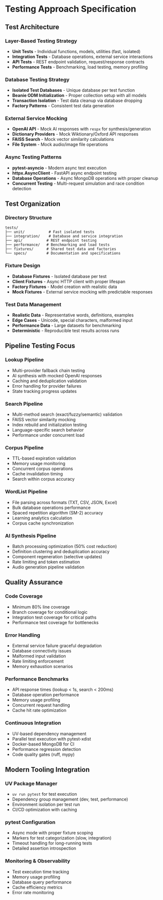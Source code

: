 # Testing Approach Specification

## Test Architecture

### Layer-Based Testing Strategy
- **Unit Tests** - Individual functions, models, utilities (fast, isolated)
- **Integration Tests** - Database operations, external service interactions
- **API Tests** - REST endpoint validation, request/response contracts
- **Performance Tests** - Benchmarking, load testing, memory profiling

### Database Testing Strategy
- **Isolated Test Databases** - Unique database per test function
- **Beanie ODM Initialization** - Proper collection setup with all models
- **Transaction Isolation** - Test data cleanup via database dropping
- **Factory Patterns** - Consistent test data generation

### External Service Mocking
- **OpenAI API** - Mock AI responses with `respx` for synthesis/generation
- **Dictionary Providers** - Mock Wiktionary/Oxford API responses
- **FAISS Search** - Mock vector similarity calculations
- **File System** - Mock audio/image file operations

### Async Testing Patterns
- **pytest-asyncio** - Modern async test execution
- **httpx.AsyncClient** - FastAPI async endpoint testing
- **Database Operations** - Async MongoDB operations with proper cleanup
- **Concurrent Testing** - Multi-request simulation and race condition detection

## Test Organization

### Directory Structure
```
tests/
├── unit/           # Fast isolated tests
├── integration/    # Database and service integration  
├── api/           # REST endpoint testing
├── performance/   # Benchmarking and load tests
├── fixtures/      # Shared test data and factories
└── specs/         # Documentation and specifications
```

### Fixture Design
- **Database Fixtures** - Isolated database per test
- **Client Fixtures** - Async HTTP client with proper lifespan
- **Factory Fixtures** - Model creation with realistic data
- **Mock Fixtures** - External service mocking with predictable responses

### Test Data Management
- **Realistic Data** - Representative words, definitions, examples
- **Edge Cases** - Unicode, special characters, malformed input
- **Performance Data** - Large datasets for benchmarking
- **Deterministic** - Reproducible test results across runs

## Pipeline Testing Focus

### Lookup Pipeline
- Multi-provider fallback chain testing
- AI synthesis with mocked OpenAI responses  
- Caching and deduplication validation
- Error handling for provider failures
- State tracking progress updates

### Search Pipeline
- Multi-method search (exact/fuzzy/semantic) validation
- FAISS vector similarity mocking
- Index rebuild and initialization testing
- Language-specific search behavior
- Performance under concurrent load

### Corpus Pipeline
- TTL-based expiration validation
- Memory usage monitoring
- Concurrent corpus operations
- Cache invalidation timing
- Search within corpus accuracy

### WordList Pipeline
- File parsing across formats (TXT, CSV, JSON, Excel)
- Bulk database operations performance
- Spaced repetition algorithm (SM-2) accuracy
- Learning analytics calculation
- Corpus cache synchronization

### AI Synthesis Pipeline
- Batch processing optimization (50% cost reduction)
- Definition clustering and deduplication accuracy
- Component regeneration (selective updates)
- Rate limiting and token estimation
- Audio generation pipeline validation

## Quality Assurance

### Code Coverage
- Minimum 80% line coverage
- Branch coverage for conditional logic
- Integration test coverage for critical paths
- Performance test coverage for bottlenecks

### Error Handling
- External service failure graceful degradation
- Database connectivity issues
- Malformed input validation
- Rate limiting enforcement
- Memory exhaustion scenarios

### Performance Benchmarks
- API response times (lookup < 1s, search < 200ms)
- Database operation performance
- Memory usage profiling
- Concurrent request handling
- Cache hit rate optimization

### Continuous Integration
- UV-based dependency management
- Parallel test execution with pytest-xdist
- Docker-based MongoDB for CI
- Performance regression detection
- Code quality gates (ruff, mypy)

## Modern Tooling Integration

### UV Package Manager
- `uv run pytest` for test execution
- Dependency group management (dev, test, performance)
- Environment isolation per test run
- CI/CD optimization with caching

### pytest Configuration
- Async mode with proper fixture scoping
- Markers for test categorization (slow, integration)
- Timeout handling for long-running tests
- Detailed assertion introspection

### Monitoring & Observability
- Test execution time tracking
- Memory usage profiling
- Database query performance
- Cache efficiency metrics
- Error rate monitoring